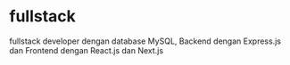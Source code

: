 # fullstack
fullstack developer dengan database MySQL, Backend dengan Express.js dan Frontend dengan React.js dan Next.js
